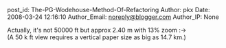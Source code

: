 post_id: The-PG-Wodehouse-Method-Of-Refactoring
Author: pkx
Date: 2008-03-24 12:16:10
Author_Email: noreply@blogger.com
Author_IP: None

Actually, it&#39;s not 50000 ft but approx 2.40 m with 13% zoom :-><br />(A 50 k ft view requires a vertical paper size as big as 14.7 km.)
